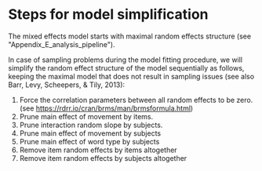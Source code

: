 Steps for model simplification
==============================

The mixed effects model starts with maximal random effects structure
(see "Appendix_E_analysis_pipeline").

In case of sampling problems during the model fitting procedure, we will
simplify the random effect structure of the model sequentially as follows,
keeping the maximal model that does not result in sampling issues (see also
Barr, Levy, Scheepers, & Tily, 2013):

1. Force the correlation parameters between all random effects to be zero.
   (see https://rdrr.io/cran/brms/man/brmsformula.html)
2. Prune main effect of movement by items.
3. Prune interaction random slope by subjects.
5. Prune main effect of movement by subjects
6. Prune main effect of word type by subjects
7. Remove item random effects by items altogether
8. Remove item random effects by subjects altogether
